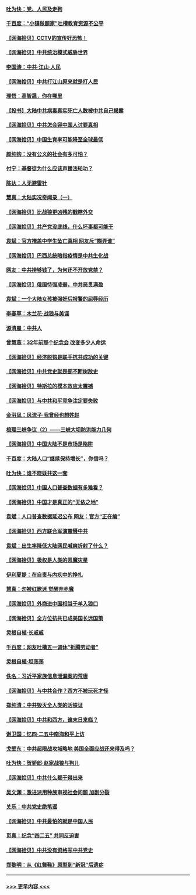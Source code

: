#### [吐为快：党、人民及走狗](../pages/nsc993/n12962747.md?t=05202002) 
#### [千百度：“小镇做题家”吐槽教育资源不公平](../pages/nsc993/n12962705.md?t=05202002) 
#### [【网海拾贝】CCTV的宣传好恐怖！](../pages/nsc993/n12959984.md?t=05202002) 
#### [【网海拾贝】中共统治模式威胁世界](../pages/nsc993/n12957622.md?t=05202002) 
#### [李国涛：中共‧江山‧人民](../pages/nsc993/n12957502.md?t=05202002) 
#### [【网海拾贝】中共打江山原来就是打人民](../pages/nsc993/n12954345.md?t=05202002) 
#### [理悟：高智晟，你在哪里](../pages/nsc993/n12953115.md?t=05202002) 
#### [【投书】大陆中共病毒真实死亡人数被中共自己揭露](../pages/nsc993/n12953050.md?t=05202002) 
#### [【网海拾贝】中共怎会容中国人讨要真相](../pages/nsc993/n12952161.md?t=05202002) 
#### [【网海拾贝】中国生育率可能降至全球最低](../pages/nsc993/n12948793.md?t=05202002) 
#### [颜纯钩：没有公义的社会有多可怕？](../pages/nsc993/n12947626.md?t=05202002) 
#### [付宁：基督徒为什么应该声援法轮功？](../pages/nsc993/n12947233.md?t=05202002) 
#### [陈达：人无避雷针](../pages/nsc993/n12947098.md?t=05202002) 
#### [慧真：大陆实况奇闻录（一）](../pages/nsc993/n12945811.md?t=05202002) 
#### [【网海拾贝】比战狼更凶残的戳瞎外交](../pages/nsc993/n12945717.md?t=05202002) 
#### [【网海拾贝】共产党没底线，什么坏事都可能干](../pages/nsc993/n12942090.md?t=05202002) 
#### [袁斌：官方掩盖中学生坠亡真相 网友斥“糊弄谁”](../pages/nsc993/n12942029.md?t=05202002) 
#### [【网海拾贝】巴西总统暗指疫情是中共生化战](../pages/nsc993/n12938999.md?t=05202002) 
#### [网友：中共捞够钱了，为何还不开放党禁？](../pages/nsc993/n12938952.md?t=05202002) 
#### [【网海拾贝】俄国恃强凌弱，中共恶贯满盈](../pages/nsc993/n12936626.md?t=05202002) 
#### [袁斌：一个大陆女孩被强奸后报警的屈辱经历](../pages/nsc993/n12936547.md?t=05202002) 
#### [李春草：木兰花·战狼与美谍](../pages/nsc993/n12935995.md?t=05202002) 
#### [源清晨：中共人](../pages/nsc993/n12935589.md?t=05202002) 
#### [曾慧燕：32年前那个纪念会 改变多少人命运](../pages/nsc993/n12934233.md?t=05202002) 
#### [【网海拾贝】经济脱钩是联手抗共成功的关键](../pages/nsc993/n12934176.md?t=05202002) 
#### [【网海拾贝】中共党史就是部不断树敌史](../pages/nsc993/n12932844.md?t=05202002) 
#### [【网海拾贝】特斯拉的模本效应太震撼](../pages/nsc993/n12925626.md?t=05202002) 
#### [【网海拾贝】与中共和平竞争注定要失败](../pages/nsc993/n12923326.md?t=05202002) 
#### [金浴凤：风流子‧我曾经也想姓赵](../pages/nsc993/n12920911.md?t=05202002) 
#### [梳理三峡争议（2）——三峡大坝防洪能力几何](../pages/nsc993/n12920173.md?t=05202002) 
#### [【网海拾贝】中国大陆不是市场是陷阱](../pages/nsc993/n12920143.md?t=05202002) 
#### [千百度：大陆人口“继续保持增长”，你信吗？](../pages/nsc993/n12918946.md?t=05202002) 
#### [吐为快：谁不晓妖共这一套](../pages/nsc993/n12918941.md?t=05202002) 
#### [【网海拾贝】中国人口普查数据有多难看？](../pages/nsc993/n12917822.md?t=05202002) 
#### [【网海拾贝】中国才是真正的“无依之地”](../pages/nsc993/n12915845.md?t=05202002) 
#### [袁斌：人口普查数据延迟公布 网友：官方“正在编”](../pages/nsc993/n12915748.md?t=05202002) 
#### [【网海拾贝】西方联合军演震慑中共](../pages/nsc993/n12913466.md?t=05202002) 
#### [袁斌：出生率降低大陆网民喊爽折射了什么？](../pages/nsc993/n12913365.md?t=05202002) 
#### [【网海拾贝】极权是人类的恶魔灾星](../pages/nsc993/n12910697.md?t=05202002) 
#### [伊利夏提：在自责与内疚中的挣扎](../pages/nsc993/n12910493.md?t=05202002) 
#### [慧真：勿被红歌迷 觉醒弃赤魔](../pages/nsc993/n12910485.md?t=05202002) 
#### [【网海拾贝】外商进中国相当于羊入狼口](../pages/nsc993/n12908274.md?t=05202002) 
#### [【网海拾贝】全方位抗共已成美国长远国策](../pages/nsc993/n12906878.md?t=05202002) 
#### [灵根自植‧长戚戚](../pages/nsc993/n12905585.md?t=05202002) 
#### [千百度：网友吐槽五一调休“折腾劳动者”](../pages/nsc993/n12905934.md?t=05202002) 
#### [灵根自植‧坦荡荡](../pages/nsc993/n12905562.md?t=05202002) 
#### [佚名：习近平家族信息泄漏案的荒唐](../pages/nsc993/n12904705.md?t=05202002) 
#### [【网海拾贝】与中共合作？西方不被玩死才怪](../pages/nsc993/n12903873.md?t=05202002) 
#### [郑纯清：中共毁灭全人类的活铁证](../pages/nsc993/n12903785.md?t=05202002) 
#### [【网海拾贝】中共和西方，谁末日来临？](../pages/nsc993/n12903482.md?t=05202002) 
#### [谢卫国：忆四‧二五中南海和平上访](../pages/nsc993/n12902192.md?t=05202002) 
#### [戈壁东：中共超限战攻城略地 美国全面应战还来得及吗？](../pages/nsc993/n12902297.md?t=05202002) 
#### [吐为快：贺骄郎‧赵家战狼与狗儿](../pages/nsc993/n12902280.md?t=05202002) 
#### [【网海拾贝】中共什么都干得出来](../pages/nsc993/n12897500.md?t=05202002) 
#### [吴文渊：激进派用种族审视社会问题 加剧分裂](../pages/nsc993/n12893881.md?t=05202002) 
#### [关乐：中共党史绝笔谣](../pages/nsc993/n12897270.md?t=05202002) 
#### [【网海拾贝】中共最怕的就是中国人民](../pages/nsc993/n12894705.md?t=05202002) 
#### [觅真：纪念“四二五” 共同反迫害](../pages/nsc993/n12894553.md?t=05202002) 
#### [【网海拾贝】中共没有资格写中共党史](../pages/nsc993/n12892231.md?t=05202002) 
#### [郑黎明：从《红舞鞋》原型到“新冠”后遗症](../pages/nsc993/n12890469.md?t=05202002) 

----
#### [ >>> 更早内容 <<< ](../indexes/nsc993-earlier.md)

